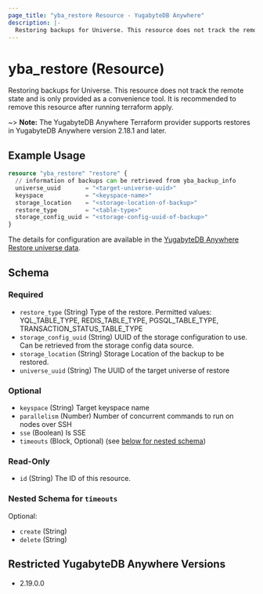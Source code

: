 ```yaml
---
page_title: "yba_restore Resource - YugabyteDB Anywhere"
description: |-
  Restoring backups for Universe. This resource does not track the remote state and is only provided as a convenience tool. It is recommended to remove this resource after running terraform apply.
---
```


# yba_restore (Resource)

Restoring backups for Universe. This resource does not track the remote state and is only provided as a convenience tool. It is recommended to remove this resource after running terraform apply.

~> **Note:** The YugabyteDB Anywhere Terraform provider supports restores in YugabyteDB Anywhere version 2.18.1 and later.

## Example Usage

```terraform
resource "yba_restore" "restore" {
  // information of backups can be retrieved from yba_backup_info
  universe_uuid       = "<target-universe-uuid>"
  keyspace            = "<keyspace-name>"
  storage_location    = "<storage-location-of-backup>"
  restore_type        = "<table-type>"
  storage_config_uuid = "<storage-config-uuid-of-backup>"
}
```

The details for configuration are available in the [YugabyteDB Anywhere Restore universe data](https://docs.yugabyte.com/preview/yugabyte-platform/back-up-restore-universes/restore-universe-data/ysql/).

<!-- schema generated by tfplugindocs -->
## Schema

### Required

- `restore_type` (String) Type of the restore. Permitted values: YQL_TABLE_TYPE, REDIS_TABLE_TYPE, PGSQL_TABLE_TYPE, TRANSACTION_STATUS_TABLE_TYPE
- `storage_config_uuid` (String) UUID of the storage configuration to use. Can be retrieved from the storage config data source.
- `storage_location` (String) Storage Location of the backup to be restored.
- `universe_uuid` (String) The UUID of the target universe of restore

### Optional

- `keyspace` (String) Target keyspace name
- `parallelism` (Number) Number of concurrent commands to run on nodes over SSH
- `sse` (Boolean) Is SSE
- `timeouts` (Block, Optional) (see [below for nested schema](#nestedblock--timeouts))

### Read-Only

- `id` (String) The ID of this resource.

<a id="nestedblock--timeouts"></a>
### Nested Schema for `timeouts`

Optional:

- `create` (String)
- `delete` (String)

## Restricted YugabyteDB Anywhere Versions

- 2.19.0.0

